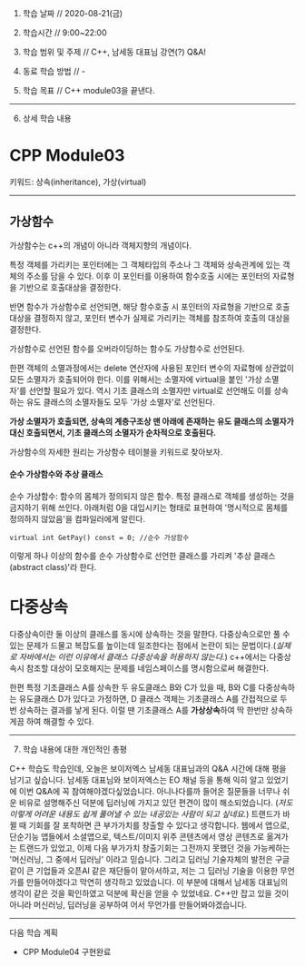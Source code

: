 1. 학습 날짜 // 2020-08-21(금)

2. 학습시간 // 9:00~22:00

3. 학습 범위 및 주제 // C++, 남세동 대표님 강연(?) Q&A!

4. 동료 학습 방법 // -

5. 학습 목표 // C++ module03을 끝낸다.

---

6. 상세 학습 내용

# CPP Module03

키워드: 상속(inheritance), 가상(virtual)

---


## 가상함수

가상함수는 c++의 개념이 아니라 객체지향의 개념이다. 

특정 객체를 가리키는 포인터에는 그 객체타입의 주소나 그 객체와 상속관계에 있는 객체의 주소를 담을 수 있다. 이후 이 포인터를 이용하여 함수호출 시에는 포인터의 자료형을 기반으로 호출대상을 결정한다.

반면 함수가 가상함수로 선언되면, 해당 함수호출 시 포인터의 자료형을 기반으로 호출대상을 결정하지 않고, 포인터 변수가 실제로 가리키는 객체를 참조하여 호출의 대상을 결정한다.

가상함수로 선언된 함수를 오버라이딩하는 함수도 가상함수로 선언된다.

한편 객체의 소멸과정에서는 delete 연산자에 사용된 포인터 변수의 자료형에 상관없이 모든 소멸자가 호출되어야 한다. 이를 위해서는 소멸자에 virtual을 붙인 '가상 소멸자'를 선언할 필요가 있다.  역시 기초 클래스의 소멸자만 virtual로 선언해도 이를 상속하는 유도 클래스의 소멸자들도 모두 '가상 소멸자'로 선언된다.

**가상 소멸자가 호출되면, 상속의 계층구조상 맨 아래에 존재하는 유도 클래스의 소멸자가 대신 호출되면서, 기초 클래스의 소멸자가 순차적으로 호출된다.**

가상함수의 자세한 원리는 가상함수 테이블을 키워드로 찾아보자.

#### 순수 가상함수와 추상 클래스

순수 가상함수: 함수의 몸체가 정의되지 않은 함수. 특정 클래스로 객체를 생성하는 것을 금지하기 위해 쓰인다. 아래처럼 0을 대입시키는 형태로 표현하여 '명시적으로 몸체를 정의하지 않았음'을 컴파일러에게 알린다.

```
virtual int GetPay() const = 0; //순수 가상함수
```

이렇게 하나 이상의 함수를 순수 가상함수로 선언한 클래스를 가리켜 '추상 클래스(abstract class)'라 한다.



# 다중상속

다중상속이란 둘 이상의 클래스를 동시에 상속하는 것을 말한다. 다중상속으로만 풀 수 있는 문제가 드물고 복잡도를 높이는데 일조한다는 점에서 논란이 되는 문법이다.(*실제로 자바에서는 이런 이유에서 클래스 다중상속을 허용하지 않는다.*) c++에서는 다중상속시 참조할 대상이 모호해지는 문제를 네임스페이스를 명시함으로써 해결한다. 

한편 특정 기초클래스 A를 상속한 두 유도클래스 B와 C가 있을 때, B와 C를 다중상속하는 유도클래스 D가 있다고 가정하면, D 클래스 객체는 기초클래스 A를 간접적으로 두 번 상속하는 결과를 낳게 된다. 이럴 땐 기초클래스 A를 **가상상속**하여 딱 한번만 상속하게끔 하여 해결할 수 있다.

---    
    
7. 학습 내용에 대한 개인적인 총평 

C++ 학습도 학습인데, 오늘은 보이저엑스 남세동 대표님과의 Q&A 시간에 대해 평을 남기고 싶습니다.
남세동 대표님와 보이저엑스는 EO 채널 등을 통해 익히 알고 있었기에 이번 Q&A에 꼭 참여해야겠다싶었습니다.
아니나다를까 들어온 질문들을 너무나 쉬운 비유로 설명해주신 덕분에 딥러닝에 가지고 있던 편견이 많이 해소되었습니다. (*저도 이렇게 어려운 내용도 쉽게 풀어낼 수 있는 내공있는 사람이 되고 싶네요.*)
트랜드가 바뀔 때 기회를 잘 포착하면 큰 부가가치를 창출할 수 있다고 생각합니다.
웹에서 앱으로, 단순기능 앱들에서 소셜앱으로, 텍스트/이미지 위주 콘텐츠에서 영상 콘텐츠로 옮겨가는 트랜드가 있었고, 이제 다음 부가가치 창출기회는 그전까지 못했던 것을 가능케하는 '머신러닝, 그 중에서 딥러닝' 이라고 믿습니다. 그리고 딥러닝 기술자체의 발전은 구글 같이 큰 기업들과 오픈AI 같은 재단들이 맡아서하고, 저는 그 딥러닝 기술을 이용한 무언가를 만들어야겠다고 막연히 생각하고 있었습니다. 이 부분에 대해서 남세동 대표님의 생각이 같은 것을 확인하였고 덕분에 확신을 얻을 수 있었네요.
C++만 잡고 있을 것이 아니라 머신러닝, 딥러닝을 공부하여 어서 무언가를 만들어봐야겠습니다.

---

다음 학습 계획

- CPP Module04 구현완료